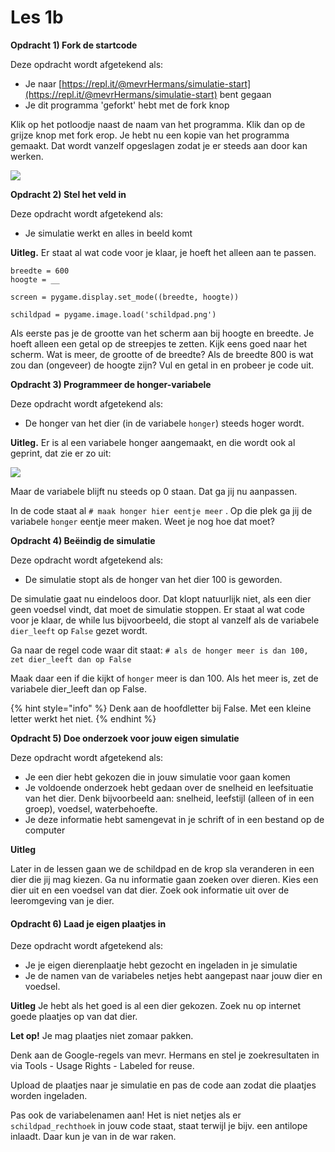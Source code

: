 # Les 1b

**Opdracht 1) Fork de startcode**&#x20;

Deze opdracht wordt afgetekend als:

* Je naar [https://repl.it/@mevrHermans/simulatie-start](https://repl.it/@mevrHermans/simulatie-start) bent gegaan
* Je dit programma 'geforkt' hebt met de fork knop

Klik op het potloodje naast de naam van het programma. Klik dan op de grijze knop met fork erop. Je hebt nu een kopie van het programma gemaakt. Dat wordt vanzelf opgeslagen zodat je er steeds aan door kan werken.

![](../../.gitbook/assets/les1-afb1.png)

**Opdracht 2) Stel het veld in**

Deze opdracht wordt afgetekend als:

* Je simulatie werkt en alles in beeld komt

**Uitleg.** Er staat al wat code voor je klaar, je hoeft het alleen aan te passen.

```
breedte = 600
hoogte = __
​
screen = pygame.display.set_mode((breedte, hoogte))
​
schildpad = pygame.image.load('schildpad.png')
```

Als eerste pas je de grootte van het scherm aan bij hoogte en breedte. Je hoeft alleen een getal op de streepjes te zetten. Kijk eens goed naar het scherm. Wat is meer, de grootte of de breedte? Als de breedte 800 is wat zou dan (ongeveer) de hoogte zijn? Vul en getal in en probeer je code uit.

**Opdracht 3) Programmeer de honger-variabele**

Deze opdracht wordt afgetekend als:

* De honger van het dier (in de variabele `honger`) steeds hoger wordt.

**Uitleg.** Er is al een variabele honger aangemaakt, en die wordt ook al geprint, dat zie er zo uit:

![](<../../.gitbook/assets/image (4) (1).png>)

Maar de variabele blijft nu steeds op 0 staan. Dat ga jij nu aanpassen.&#x20;

In de code staat al `# maak honger hier eentje meer` . Op die plek ga jij de variabele `honger` eentje meer maken. Weet je nog hoe dat moet?

**Opdracht 4) Beëindig de simulatie**

Deze opdracht wordt afgetekend als:

* De simulatie stopt als de honger van het dier 100 is geworden.&#x20;

De simulatie gaat nu eindeloos door. Dat klopt natuurlijk niet, als een dier geen voedsel vindt, dat moet de simulatie stoppen. Er staat al wat code voor je klaar, de while lus bijvoorbeeld, die stopt al vanzelf als de variabele `dier_leeft` op `False` gezet wordt.

Ga naar de regel code waar dit staat: `# als de honger meer is dan 100, zet dier_leeft dan op False`

Maak daar een if die kijkt of `honger` meer is dan 100. Als het meer is, zet de variabele dier\_leeft dan op False.

{% hint style="info" %}
Denk aan de hoofdletter bij False. Met een kleine letter werkt het niet.
{% endhint %}

**Opdracht 5) Doe onderzoek voor jouw eigen simulatie**

Deze opdracht wordt afgetekend als:

* Je een dier hebt gekozen die in jouw simulatie voor gaan komen
* Je voldoende onderzoek hebt gedaan over de snelheid en leefsituatie van het dier. Denk bijvoorbeeld aan: snelheid, leefstijl (alleen of in een groep), voedsel, waterbehoefte.
* Je deze informatie hebt samengevat in je schrift of in een bestand op de computer

**Uitleg**

Later in de lessen gaan we de schildpad en de krop sla veranderen in een dier die jij mag kiezen. Ga nu informatie gaan zoeken over dieren. Kies een dier uit en een voedsel van dat dier. Zoek ook informatie uit over de leeromgeving van je dier.

#### **Opdracht 6)** Laad je eigen plaatjes in

Deze opdracht wordt afgetekend als:

* Je je eigen dierenplaatje hebt gezocht en ingeladen in je simulatie
* Je de namen van de variabeles netjes hebt aangepast naar jouw dier en voedsel.

**Uitleg** Je hebt als het goed is al een dier gekozen. Zoek nu op internet goede plaatjes op van dat dier.

**Let op!** Je mag plaatjes niet zomaar pakken.

Denk aan de Google-regels van mevr. Hermans en stel je zoekresultaten in via Tools - Usage Rights - Labeled for reuse.

Upload de plaatjes naar je simulatie en pas de code aan zodat die plaatjes worden ingeladen.

Pas ook de variabelenamen aan! Het is niet netjes als er `schildpad_rechthoek` in jouw code staat, staat terwijl je bijv. een antilope inlaadt. Daar kun je van in de war raken.



